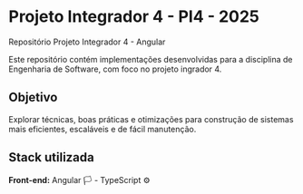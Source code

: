 
# Projeto Integrador 4 - PI4 - 2025

Repositório Projeto Integrador 4 - Angular

Este repositório contém implementações desenvolvidas para a disciplina de Engenharia de Software, com foco no projeto ingrador 4.

## Objetivo
Explorar técnicas, boas práticas e otimizações para construção de sistemas mais eficientes, escaláveis e de fácil manutenção.
## Stack utilizada

**Front-end:** Angular 🏳️ - TypeScript ⚙️
